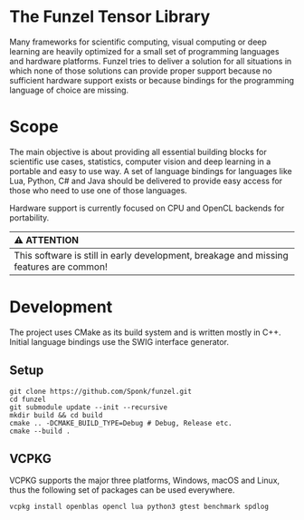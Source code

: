# The Funzel Tensor Library

Many frameworks for scientific computing, visual computing or deep learning
are heavily optimized for a small set of programming languages and
hardware platforms. Funzel tries to deliver a solution for all situations in which
none of those solutions can provide proper support because no sufficient hardware
support exists or because bindings for the programming language of choice
are missing.

# Scope

The main objective is about providing all essential building blocks
for scientific use cases, statistics, computer vision and deep learning
in a portable and easy to use way. A set of language bindings for
languages like Lua, Python, C# and Java should be delivered to provide
easy access for those who need to use one of those languages.

Hardware support is currently focused on CPU and OpenCL backends for
portability.  

| :warning: ATTENTION                                                                    |
|:---------------------------------------------------------------------------------------|
| This software is still in early development, breakage and missing features are common! |

# Development

The project uses CMake as its build system and is written mostly in C++.
Initial language bindings use the SWIG interface generator.

## Setup
```
git clone https://github.com/Sponk/funzel.git
cd funzel
git submodule update --init --recursive
mkdir build && cd build
cmake .. -DCMAKE_BUILD_TYPE=Debug # Debug, Release etc.
cmake --build .
```

## VCPKG
VCPKG supports the major three platforms, Windows, macOS and Linux, thus
the following set of packages can be used everywhere.

```
vcpkg install openblas opencl lua python3 gtest benchmark spdlog
```
